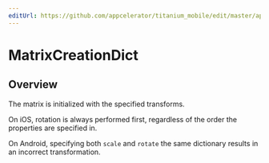 ```yaml
---
editUrl: https://github.com/appcelerator/titanium_mobile/edit/master/apidoc/Titanium/UI/2DMatrix.yml
---
```

# MatrixCreationDict

<TypeHeader/>

## Overview

The matrix is initialized with the specified transforms.

On iOS, rotation is always performed first, regardless of the order the
properties are specified in.

On Android, specifying both `scale` and `rotate` the same dictionary results
in an incorrect transformation.

<ApiDocs/>
